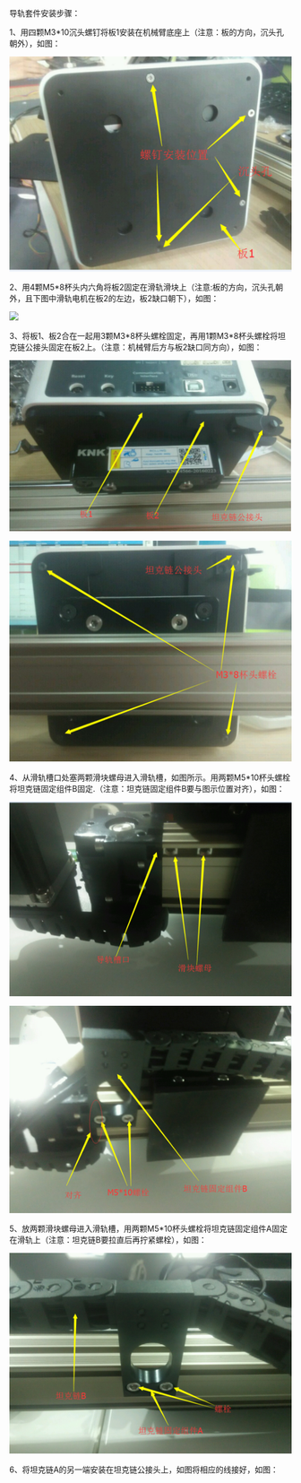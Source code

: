 导轨套件安装步骤：

1、用四颗M3\*10沉头螺钉将板1安装在机械臂底座上（注意：板的方向，沉头孔朝外），如图：

![](/assets/import.png89)

2、用4颗M5\*8杯头内六角将板2固定在滑轨滑块上（注意:板的方向，沉头孔朝外，且下图中滑轨电机在板2的左边，板2缺口朝下），如图：

![](/assets/二)

3、将板1、板2合在一起用3颗M3\*8杯头螺栓固定，再用1颗M3\*8杯头螺栓将坦克链公接头固定在板2上。（注意：机械臂后方与板2缺口同方向），如图：

![](/assets/890)

![](/assets/90-)

4、从滑轨槽口处塞两颗滑块螺母进入滑轨槽，如图所示。用两颗M5\*10杯头螺栓将坦克链固定组件B固定.（注意：坦克链固定组件B要与图示位置对齐），如图：

![](/assets/考虑)

![](/assets/im【】)

5、放两颗滑块螺母进入滑轨槽，用两颗M5\*10杯头螺栓将坦克链固定组件A固定在滑轨上（注意：坦克链B要拉直后再拧紧螺栓），如图：

![](/assets/imdc)

6、将坦克链A的另一端安装在坦克链公接头上，如图将相应的线接好，如图：



